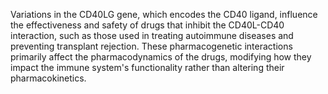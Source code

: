 Variations in the CD40LG gene, which encodes the CD40 ligand, influence the effectiveness and safety of drugs that inhibit the CD40L-CD40 interaction, such as those used in treating autoimmune diseases and preventing transplant rejection. These pharmacogenetic interactions primarily affect the pharmacodynamics of the drugs, modifying how they impact the immune system's functionality rather than altering their pharmacokinetics.